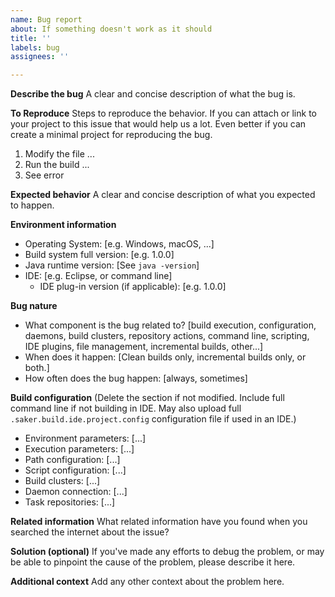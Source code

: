 ```yaml
---
name: Bug report
about: If something doesn't work as it should
title: ''
labels: bug
assignees: ''

---
```


**Describe the bug**
A clear and concise description of what the bug is.

**To Reproduce**
Steps to reproduce the behavior. If you can attach or link to your project to this issue that would help us a lot. Even better if you can create a minimal project for reproducing the bug.

1. Modify the file ...
2. Run the build ...
3. See error

**Expected behavior**
A clear and concise description of what you expected to happen.

**Environment information**
 - Operating System: [e.g. Windows, macOS, ...]
 - Build system full version: [e.g. 1.0.0]
 - Java runtime version: [See `java -version`]
 - IDE: [e.g. Eclipse, or command line]
    - IDE plug-in version (if applicable): [e.g. 1.0.0]

**Bug nature**
 - What component is the bug related to? [build execution, configuration, daemons, build clusters, repository actions, command line, scripting, IDE plugins, file management, incremental builds, other...]
 - When does it happen: [Clean builds only, incremental builds only, or both.]
 - How often does the bug happen: [always, sometimes]

**Build configuration**
(Delete the section if not modified. Include full command line if not building in IDE. May also upload full `.saker.build.ide.project.config` configuration file if used in an IDE.)
 - Environment parameters: [...]
 - Execution parameters: [...]
 - Path configuration: [...]
 - Script configuration: [...]
 - Build clusters: [...]
 - Daemon connection: [...]
 - Task repositories: [...]

**Related information**
What related information have you found when you searched the internet about the issue?

**Solution (optional)**
If you've made any efforts to debug the problem, or may be able to pinpoint the cause of the problem, please describe it here.

**Additional context**
Add any other context about the problem here.
